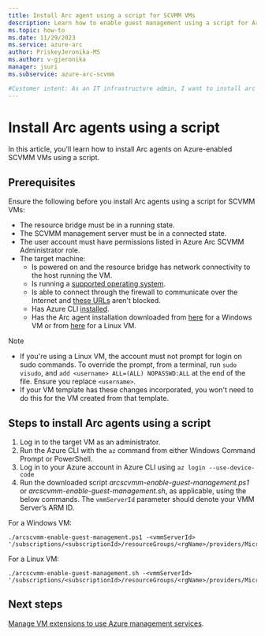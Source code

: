 ```yaml
---
title: Install Arc agent using a script for SCVMM VMs
description: Learn how to enable guest management using a script for Arc enabled SCVMM VMs. 
ms.topic: how-to
ms.date: 11/29/2023
ms.service: azure-arc
author: PriskeyJeronika-MS
ms.author: v-gjeronika
manager: jsuri
ms.subservice: azure-arc-scvmm

#Customer intent: As an IT infrastructure admin, I want to install arc agents to use Azure management services for SCVMM VMs.
---
```



# Install Arc agents using a script

In this article, you'll learn how to install Arc agents on Azure-enabled SCVMM VMs using a script.

## Prerequisites

Ensure the following before you install Arc agents using a script for SCVMM VMs:

- The resource bridge must be in a running state.
- The SCVMM management server must be in a connected state.
- The user account must have permissions listed in Azure Arc SCVMM Administrator role.
- The target machine:
     - Is powered on and the resource bridge has network connectivity to the host running the VM.
     - Is running a [supported operating system](/azure/azure-arc/servers/prerequisites#supported-operating-systems).
     - Is able to connect through the firewall to communicate over the Internet and [these URLs](/azure/azure-arc/servers/network-requirements?tabs=azure-cloud#urls) aren't blocked.
     - Has Azure CLI [installed](https://learn.microsoft.com/cli/azure/install-azure-cli).
     - Has the Arc agent installation downloaded from [here](https://download.microsoft.com/download/7/1/6/7164490e-6d8c-450c-8511-f8191f6ec110/arcscvmm-enable-guest-management.ps1) for a Windows VM or from [here](https://download.microsoft.com/download/0/9/b/09bd9ef4-a7af-49e5-ad5f-9e8f85fae75b/arcscvmm-enable-guest-management.sh) for a Linux VM.

>[!NOTE]
>- If you're using a Linux VM, the account must not prompt for login on sudo commands. To override the prompt, from a terminal, run `sudo visudo`, and `add <username> ALL=(ALL) NOPASSWD:ALL` at the end of the file. Ensure you replace `<username>`.
>- If your VM template has these changes incorporated, you won't need to do this for the VM created from that template.

## Steps to install Arc agents using a script

1. Log in to the target VM as an administrator.
2. Run the Azure CLI with the `az` command from either Windows Command Prompt or PowerShell.
3. Log in to your Azure account in Azure CLI using `az login --use-device-code`
4. Run the downloaded script *arcscvmm-enable-guest-management.ps1* or *arcscvmm-enable-guest-management.sh*, as applicable, using the below commands. The `vmmServerId` parameter should denote your VMM Server’s ARM ID.

For a Windows VM:

```azurecli
./arcscvmm-enable-guest-management.ps1 -<vmmServerId> '/subscriptions/<subscriptionId>/resourceGroups/<rgName>/providers/Microsoft.ScVmm/vmmServers/<vmmServerName>
```

For a Linux VM:

```azurecli
./arcscvmm-enable-guest-management.sh -<vmmServerId> '/subscriptions/<subscriptionId>/resourceGroups/<rgName>/providers/Microsoft.ScVmm/vmmServers/<vmmServerName>
```

## Next steps

[Manage VM extensions to use Azure management services](https://learn.microsoft.com/azure/azure-arc/servers/manage-vm-extensions).